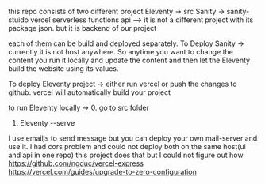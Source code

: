 this repo consists of two different project
Eleventy -> src
Sanity -> sanity-stuido
vercel serverless functions api --> it is not a different project with its package json. but it is backend of our project 

each of them can be build and deployed separately.
To Deploy Sanity -> currently it is not host anywhere. So anytime you want to change the content you
run it locally and update the content and then let the Eleventy build the website using its values.

To deploy Eleventy project ->
either run vercel or push the changes to github. vercel will automatically build your project

to run Eleventy locally ->
0. go to src folder
1. Eleventy --serve



I use emailjs to send message but you can deploy your own mail-server and use it.
I had cors problem and could not deploy both on the same host(ui and api in one repo)
this project does that but I could not figure out how
https://github.com/ngduc/vercel-express
https://vercel.com/guides/upgrade-to-zero-configuration